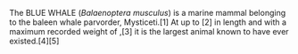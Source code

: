 The BLUE WHALE (_Balaenoptera musculus_) is a marine mammal belonging to the baleen whale parvorder, Mysticeti.[1] At up to [2] in length and with a maximum recorded weight of ,[3] it is the largest animal known to have ever existed.[4][5]

